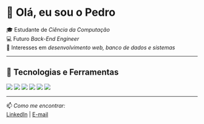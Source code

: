 # 👋 Olá, eu sou o Pedro  

🎓 Estudante de *Ciência da Computação*  
💻 Futuro *Back-End Engineer*  
🧩 Interesses em *desenvolvimento web, banco de dados e sistemas*  

---

## 🚀 Tecnologias e Ferramentas
<img src="https://img.shields.io/badge/HTML-E34F26?style=flat&logo=html5&logoColor=white" /> 
<img src="https://img.shields.io/badge/CSS-1572B6?style=flat&logo=css3&logoColor=white" /> 
<img src="https://img.shields.io/badge/JavaScript-F7DF1E?style=flat&logo=javascript&logoColor=black" /> 
<img src="https://img.shields.io/badge/Git-F05032?style=flat&logo=git&logoColor=white" /> 
<img src="https://img.shields.io/badge/Linux-FCC624?style=flat&logo=linux&logoColor=black" /> 
<img src="https://img.shields.io/badge/SQL-00758F?style=flat&logo=mysql&logoColor=white" />

---

📫 *Como me encontrar:*  
[LinkedIn](https://linkedin.com/in/seu-linkedin) | [E-mail](mailto:seu-email@email.com)
